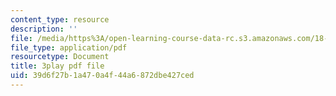 ```yaml
---
content_type: resource
description: ''
file: /media/https%3A/open-learning-course-data-rc.s3.amazonaws.com/18-06sc-linear-algebra-fall-2011/39d6f27b1a470a4f44a6872dbe427ced_VYS9EYZ3gCo.pdf
file_type: application/pdf
resourcetype: Document
title: 3play pdf file
uid: 39d6f27b-1a47-0a4f-44a6-872dbe427ced
---
```

